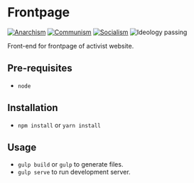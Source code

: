 # Frontpage
[![Anarchism](https://img.shields.io/badge/anarchism-Ⓐ-000000.svg)](https://en.wikipedia.org/wiki/Anarchism)
[![Communism](https://img.shields.io/badge/communism-☭-ff0000.svg)](https://en.wikipedia.org/wiki/Communism)
[![Socialism](https://img.shields.io/badge/socialism-★-ff0000.svg)](https://en.wikipedia.org/wiki/Socialism)
![Ideology passing](https://img.shields.io/badge/ideology-passing-brightgreen.svg)

Front-end for frontpage of activist website.

## Pre-requisites
+ `node`

## Installation
+ `npm install` or `yarn install`

## Usage
+ `gulp build` or `gulp` to generate files.
+ `gulp serve` to run development server.